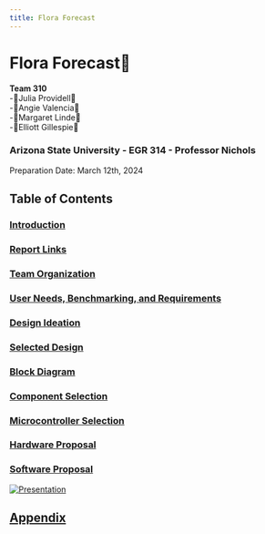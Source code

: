 ```yaml
---
title: Flora Forecast
---
```

# Flora Forecast🌷
**Team 310**  
-🌹Julia Providell🌹  
-🌷Angie Valencia🌷  
-🌸Margaret Linde🌸  
-🌻Elliott Gillespie🌻  

### Arizona State University - EGR 314 - Professor Nichols  
Preparation Date: March 12th, 2024

## Table of Contents  
### [Introduction](Introduction.md)  
### [Report Links](Report_Links.md)  
### [Team Organization](Team_Organization.md)  
### [User Needs, Benchmarking, and Requirements](User_Needs-Benchmarking-Requirements.md)  
### [Design Ideation](Design_Ideation.md)  
### [Selected Design](Selected_Design.md)  
### [Block Diagram](Block_Diagram.md)  
### [Component Selection](Component_Selection.md)  
### [Microcontroller Selection](Microcontroller_Selection.md)  
### [Hardware Proposal](Hardware_Proposal.md)  
### [Software Proposal](Software_Proposal.md)  

[![Presentation](https://github.com/Team-310/Team-310.github.io/assets/157059404/2e11aca0-808b-410a-80c5-11d1bce22244)](https://www.youtube.com/watch?v=Oss-YJy1qss&ab_channel=JuliaP)

## [Appendix](Appendix.md)




